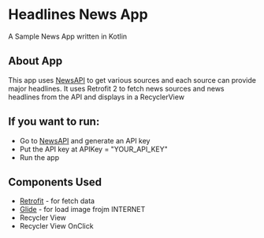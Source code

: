 
# Headlines News App

A Sample News App written in Kotlin

## About App

This app uses [NewsAPI](https://newsapi.org/) to get various sources and each source can provide major headlines.
It uses Retrofit 2 to fetch news sources and news headlines from the API and displays in a RecyclerView

## If you want to run:

* Go to [NewsAPI](https://newsapi.org/) and generate an API key 
* Put the API key at APIKey = "YOUR_API_KEY"
* Run the app

## Components Used

* [Retrofit](https://square.github.io/retrofit/) - for fetch data
* [Glide](https://github.com/bumptech/glide) - for load image frojm INTERNET
* Recycler View
* Recycler View OnClick
